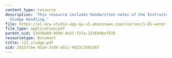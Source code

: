 ```yaml
---
content_type: resource
description: 'This resource includes handwritten notes of the Instructor on the topic:
  Sludge Handling.'
file: https://ol-ocw-studio-app-qa.s3.amazonaws.com/courses/1-85-water-and-wastewater-treatment-engineering-spring-2006/2d157cbe452e3c04a51c4023c358c567_l21_sludge.pdf
file_type: application/pdf
parent_uid: 53836d89-9990-4e27-f37a-22369d6af070
resourcetype: Document
title: l21_sludge.pdf
uid: 2d157cbe-452e-3c04-a51c-4023c358c567
---
```

